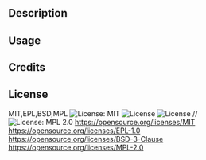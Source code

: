 

  # 



  ## Description
  



  ##  Usage
  


  
  ## Credits
   


  
  ## License
  MIT,EPL,BSD,MPL
  ![License: MIT](https://img.shields.io/badge/License-MIT-yellow.svg)
           ![License](https://img.shields.io/badge/License-EPL_1.0-red.svg)
           ![License](https://img.shields.io/badge/License-BSD_3--Clause-blue.svg)
        //    ![License: MPL 2.0](https://img.shields.io/badge/License-MPL_2.0-brightgreen.svg)
  https://opensource.org/licenses/MIT
        https://opensource.org/licenses/EPL-1.0
        https://opensource.org/licenses/BSD-3-Clause
        https://opensource.org/licenses/MPL-2.0

  
  
